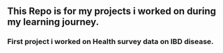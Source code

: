 ## This Repo is for my projects i worked on during my learning journey.

### First project i worked on Health survey data on IBD disease. 